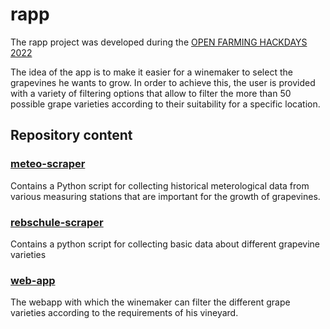# rapp

The rapp project was developed during the [OPEN FARMING HACKDAYS 2022](https://www.farming-hackdays.ch/)

The idea of the app is to make it easier for a winemaker to select the grapevines he wants to grow. In order to achieve this, the user is provided with a variety of filtering options that allow to filter the more than 50 possible grape varieties according to their suitability for a specific location.

## Repository content

### [meteo-scraper](meteo-scraper)

Contains a Python script for collecting historical meterological data from various measuring stations that are important for the growth of grapevines.

### [rebschule-scraper](rebschule-scraper)

Contains a python script for collecting basic data about different grapevine varieties

### [web-app](web-app)

The webapp with which the winemaker can filter the different grape varieties according to the requirements of his vineyard.
